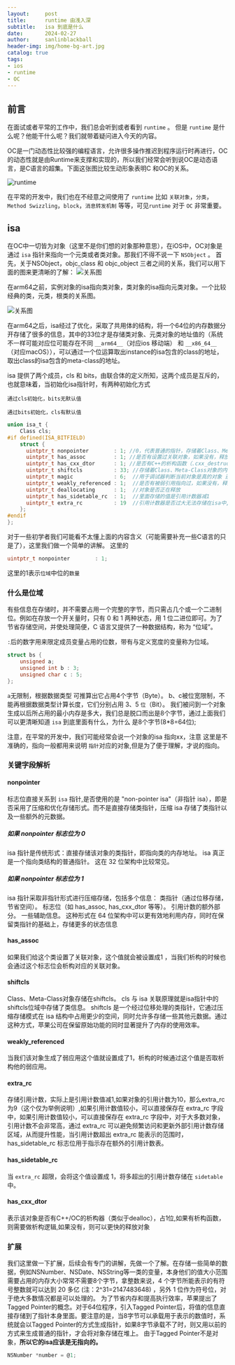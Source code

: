 ```yaml
---
layout:     post
title:      runtime 由浅入深
subtitle:   isa 到底是什么
date:       2024-02-27
author:     sanlinblackball
header-img: img/home-bg-art.jpg
catalog: true
tags:
- ios
- runtime 
- OC
---
```

## 前言
在面试或者平常的工作中，我们总会听到或者看到 `runtime` 。 但是 `runtime` 是什么呢？他能干什么呢？我们就带着疑问进入今天的内容。

OC是一门动态性比较强的编程语言，允许很多操作推迟到程序运行时再进行，OC的动态性就是由Runtime来支撑和实现的，所以我们经常会听到说OC是动态语言，是C语言的超集。下面这张图比较生动形象表明C 和OC的关系。

![runtime](/img/IMG_0674.jpg)

在平常的开发中，我们也在不经意之间使用了 `runtime` 比如 `关联对象`，`分类`，`Method Swizzling`，`block`，`消息转发机制` 等等，可见`runtime` 对于 `OC` 非常重要。

## isa
在OC中一切皆为对象（这里不是你们想的对象那种意思），在iOS中，OC对象是通过 `isa` 指针来指向一个元类或者类对象。那我们不得不说一下 `NSObject` 。
首先，关于NSObject，objc_class 和 objc_object 三者之间的关系，我们可以用下面的图来更清晰的了解：
![关系图](/img/runtime_2.png)

在arm64之前，实例对象的isa指向类对象，类对象的isa指向元类对象。一个比较经典的类，元类，根类的关系图。    

![关系图](/img/runtime_3.png) 

在arm64之后，isa经过了优化，采取了共用体的结构，将一个64位的内存数据分开存储了很多的信息，其中的33位才是存储类对象、元类对象的地址值的（系统不一样可能对应位可能存在不同 `__arm64__`（对应ios 移动端） 和 `__x86_64__`（对应macOS）），可以通过一个位运算取出instance的isa包含的class的地址，取出class的isa包含的meta-class的地址。

isa 提供了两个成员，cls 和 bits，由联合体的定义所知，这两个成员是互斥的，也就意味着，当初始化isa指针时，有两种初始化方式

    通过cls初始化，bits无默认值

    通过bits初始化，cls有默认值

```C
union isa_t {
    Class cls;
#if defined(ISA_BITFIELD)
    struct {
      uintptr_t nonpointer        : 1; //0，代表普通的指针，存储着Class、Meta-Class对象的内存地址,1，代表优化过，使用位域存储更多的信息                                    
      uintptr_t has_assoc         : 1; //是否有设置过关联对象，如果没有，释放时会更快 当我们设置了关联对象这个值会被设置成1 
      uintptr_t has_cxx_dtor      : 1; //是否有C++的析构函数（.cxx_destruct），如果没有，释放时会更快
      uintptr_t shiftcls          : 33; //存储着Class、Meta-Class对象的内存地址信息
      uintptr_t magic             : 6;  //用于调试器判断当前对象是真的对象 还是 没有初始化的空间，占6位
      uintptr_t weakly_referenced : 1;  //是否有被弱引用指向过，如果没有，释放时会更快
      uintptr_t deallocating      : 1;  //对象是否正在释放
      uintptr_t has_sidetable_rc  : 1;  //里面存储的值是引用计数器减1
      uintptr_t extra_rc          : 19  //引用计数器是否过大无法存储在isa中,如果为1，那么引用计数会存储在一个叫SideTable的类的属性中
    };
#endif
};

```
对于一些初学者我们可能看不太懂上面的内容含义（可能需要补充一些C语言的只是了），这里我们做一个简单的讲解。
这里的
```c
uintptr_t nonpointer        : 1; 
```
这里的1表示`位域`中位的`数量`


### 什么是位域
有些信息在存储时，并不需要占用一个完整的字节，而只需占几个或一个二进制位。例如在存放一个开关量时，只有 0 和 1 两种状态，用 1 位二进位即可。为了节省存储空间，并使处理简便，C 语言又提供了一种数据结构，称为 “位域”。

`:`后的数字用来限定成员变量占用的位数，带有与定义宽度的变量称为位域。
```c
struct bs {
    unsigned a;
    unsigned int b : 3;
    unsigned char c : 5;
};
```
`a`无限制，根据数据类型 可推算出它占用4个字节（Byte）。 b、c被位宽限制，不能再根据数据类型计算长度，它们分别占用 3、5 `位`（Bit）。
我们被问到一个对象生成以后所占用的最小内存是多大，我们总是脱口而出是8个字节，通过上面我们可以更清晰知道 `isa` 到底里面有什么，为什么 是8个字节(8*8=64位); 

注意，在平常的开发中，我们可能经常会说一个对象的isa 指向xx，注意 这里是不准确的，指向一般都用来说明 `指针`对应的对象,但是为了便于理解，才说的指向。

### 关键字段解析
#### nonpointer
标志位直接关系到 `isa` 指针,是否使用的是 "non-pointer isa"（非指针 isa），即是否采用了压缩和优化存储形式。而不是直接存储类指针，压缩 isa 存储了类指针以及一些额外的元数据。

##### 如果 nonpointer 标志位为 0

isa 指针是传统形式：直接存储该对象的类指针，即指向类的内存地址。
isa 真正是一个指向类结构的普通指针。
这在 32 位架构中比较常见。

##### 如果 nonpointer 标志位为 1

isa 指针采取非指针形式进行压缩存储，包括多个信息：
类指针（通过位移存储，节省空间）。
标志位（如 has_assoc, has_cxx_dtor 等等）。
引用计数的额外部分。
一些辅助信息。
这种形式在 64 位架构中可以更有效地利用内存，同时在保留类指针的基础上，存储更多的状态信息
#### has_assoc
如果我们给这个类设置了关联对象，这个值就会被设置成1 ，当我们析构的时候也会通过这个标志位会析构对应的关联对象。

#### shiftcls

Class、Meta-Class对象存储在shiftcls。
cls 与 isa 关联原理就是isa指针中的shiftcls位域中存储了类信息。
shiftcls 是一个经过位移处理的类指针，它通过压缩存储模式在 isa 结构中占用更少的空间，同时允许多存储一些其他元数据。通过这种方式，苹果公司在保留原始功能的同时显著提升了内存的使用效率。


#### weakly_referenced
当我们该对象生成了弱应用这个值就设置成了1，析构的时候通过这个值是否取析构他的弱应用。

#### extra_rc
存储引用计数，实际上是引用计数值减1,如果对象的引用计数为10，那么extra_rc为9（这个仅为举例说明）,如果引用计数值较小，可以直接保存在 extra_rc 字段中，如果引用计数值较小，可以直接保存在 extra_rc 字段中，对于大多数对象，引用计数不会非常高，通过 extra_rc 可以避免频繁访问和更新外部引用计数存储区域，从而提升性能，当引用计数超出 extra_rc 能表示的范围时，has_sidetable_rc 标志位用于指示存在额外的引用计数表。

#### has_sidetable_rc
当 `extra_rc` 超限，会将这个值设置成 1，将多超出的引用计数存储在 `sidetable` 中。

#### has_cxx_dtor
表示该对象是否有C++/OC的析构器（类似于dealloc），占1位,如果有析构函数，则需要做析构逻辑,如果没有，则可以更快的释放对象


### 扩展
我们这里做一下扩展，后续会有专门的讲解，先做一个了解。在存储一些简单的数据，例如NSNumber、NSDate、NSString等一类的变量，本身他们的值大小范围需要占用的内存大小常常不需要8个字节，拿整数来说，4 个字节所能表示的有符号整数就可以达到 20 多亿 (注：2^31=2147483648) ，另外 1 位作为符号位，对于绝大多数情况都是可以处理的。
为了节省内存和提高执行效率，苹果提出了Tagged Pointer的概念。对于64位程序，引入Tagged Pointer后，将值的信息直接存储到了指针本身里面。要注意的是，当8字节可以承载用于表示的数值时，系统就会以Tagged Pointer的方式生成指针，如果8字节承载不了时，则又用以前的方式来生成普通的指针，才会将对象存储在堆上。
由于Tagged Pointer不是对象，**所以它的isa应该是无指向的。**
```objective-c
NSNumber *number = @1;
```
